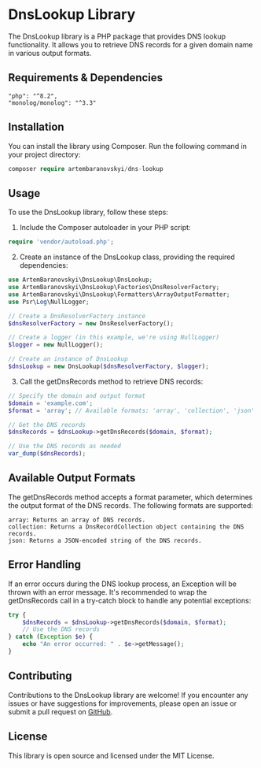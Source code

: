 # DnsLookup Library

The DnsLookup library is a PHP package that provides DNS lookup functionality. It allows you to retrieve DNS records for a given domain name in various output formats.

## Requirements & Dependencies
    "php": "^8.2",
    "monolog/monolog": "^3.3"

## Installation

You can install the library using Composer. Run the following command in your project directory:

```php
composer require artembaranovskyi/dns-lookup
```
## Usage
To use the DnsLookup library, follow these steps:

1. Include the Composer autoloader in your PHP script:
```php
require 'vendor/autoload.php';
```
2. Create an instance of the DnsLookup class, providing the required dependencies:
```php
use ArtemBaranovskyi\DnsLookup\DnsLookup;
use ArtemBaranovskyi\DnsLookup\Factories\DnsResolverFactory;
use ArtemBaranovskyi\DnsLookup\Formatters\ArrayOutputFormatter;
use Psr\Log\NullLogger;

// Create a DnsResolverFactory instance
$dnsResolverFactory = new DnsResolverFactory();

// Create a logger (in this example, we're using NullLogger)
$logger = new NullLogger();

// Create an instance of DnsLookup
$dnsLookup = new DnsLookup($dnsResolverFactory, $logger);
```
3. Call the getDnsRecords method to retrieve DNS records:
```php
// Specify the domain and output format
$domain = 'example.com';
$format = 'array'; // Available formats: 'array', 'collection', 'json'

// Get the DNS records
$dnsRecords = $dnsLookup->getDnsRecords($domain, $format);

// Use the DNS records as needed
var_dump($dnsRecords);
```

## Available Output Formats
The getDnsRecords method accepts a format parameter, which determines the output format of the DNS records. The following formats are supported:

    array: Returns an array of DNS records.
    collection: Returns a DnsRecordCollection object containing the DNS records.
    json: Returns a JSON-encoded string of the DNS records.

## Error Handling

If an error occurs during the DNS lookup process, an Exception will be thrown with an error message. It's recommended to wrap the getDnsRecords call in a try-catch block to handle any potential exceptions:
```php
try {
    $dnsRecords = $dnsLookup->getDnsRecords($domain, $format);
    // Use the DNS records
} catch (Exception $e) {
    echo "An error occurred: " . $e->getMessage();
}
```

## Contributing
Contributions to the DnsLookup library are welcome! If you encounter any issues or have suggestions for improvements, please open an issue or submit a pull request on [GitHub](https://github.com/your-username/dns-lookup).

## License

This library is open source and licensed under the MIT License.
